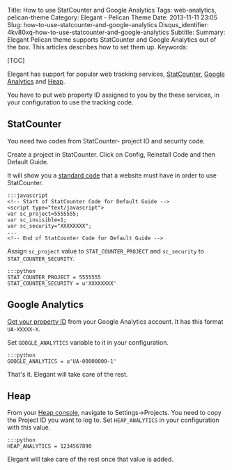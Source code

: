 Title: How to use StatCounter and Google Analytics
Tags: web-analytics, pelican-theme
Category: Elegant - Pelican Theme
Date: 2013-11-11 23:05
Slug: how-to-use-statcounter-and-google-analytics
Disqus_identifier: 4kv80xq-how-to-use-statcounter-and-google-analytics
Subtitle:
Summary: Elegant Pelican theme supports StatCounter and Google Analytics out of
    the box. This articles describes how to set them up.
Keywords:

[TOC]

Elegant has support for popular web tracking services,
[StatCounter](http://statcounter.com/), [Google
Analytics](http://www.google.com/analytics/) and [Heap](https://heapanalytics.com/).

You have to put web property ID assigned to you by the these services, in your
configuration to use the tracking code.

StatCounter
-----------

You need two codes from StatCounter- project ID and security code.

Create a project in StatCounter. Click on Config, Reinstall Code and then
Default Guide.

It will show you a [standard
code](http://statcounter.com/support/knowledge-base/14/)
that a website must have in order to use StatCounter.

    :::javascript
    <!-- Start of StatCounter Code for Default Guide -->
    <script type="text/javascript">
    var sc_project=5555555;
    var sc_invisible=1;
    var sc_security="XXXXXXXX";
    ...
    <!-- End of StatCounter Code for Default Guide -->

Assign `sc_project` value to `STAT_COUNTER_PROJECT` and `sc_security` to `STAT_COUNTER_SECURITY`.

    :::python
    STAT_COUNTER_PROJECT = 5555555
    STAT_COUNTER_SECURITY = u'XXXXXXXX'

Google Analytics
----------------

[Get your property
ID](https://support.google.com/analytics/answer/1032385?hl=en) from your Google
Analytics account. It has this format `UA-XXXXX-X`.

Set `GOOGLE_ANALYTICS` variable to it in your configuration.

    :::python
    GOOGLE_ANALYTICS = u'UA-00000000-1'

That's it. Elegant will take care of the rest.

Heap
----

From your [Heap console](https://heapanalytics.com/app/account), navigate to
Settings->Projects. You need to copy the Project ID you want to log to.
Set `HEAP_ANALYTICS` in your configuration with this value.

    :::python
    HEAP_ANALYTICS = 1234567890

Elegant will take care of the rest once that value is added.
